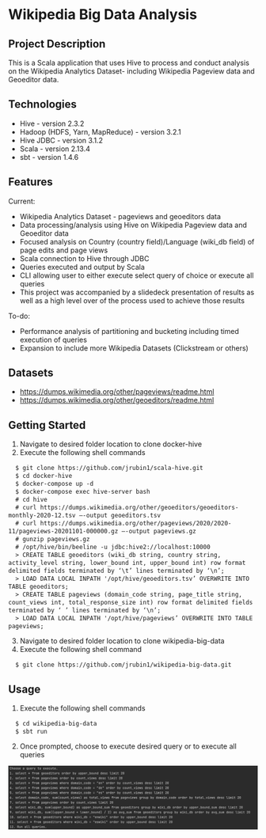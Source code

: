 # Wikipedia Big Data Analysis
## Project Description
This is a Scala application that uses Hive to process and conduct analysis on the Wikipedia Analytics Dataset- including Wikipedia Pageview data and Geoeditor data. 

## Technologies
- Hive - version 2.3.2
- Hadoop (HDFS, Yarn, MapReduce) - version 3.2.1
- Hive JDBC - version 3.1.2
- Scala - version 2.13.4
- sbt - version 1.4.6

## Features
Current:
- Wikipedia Analytics Dataset - pageviews and geoeditors data
- Data processing/analysis using Hive on Wikipedia Pageview data and Geoeditor data
- Focused analysis on Country (country field)/Language (wiki_db field) of page edits and page views
- Scala connection to Hive through JDBC
- Queries executed and output by Scala
- CLI allowing user to either execute select query of choice or execute all queries
- This project was accompanied by a slidedeck presentation of results as well as a high level over of the process used to achieve those results

To-do:
- Performance analysis of partitioning and bucketing including timed execution of queries
- Expansion to include more Wikipedia Datasets (Clickstream or others)

## Datasets
- https://dumps.wikimedia.org/other/pageviews/readme.html
- https://dumps.wikimedia.org/other/geoeditors/readme.html

## Getting Started
1. Navigate to desired folder location to clone docker-hive
2. Execute the following shell commands
```
  $ git clone https://github.com/jrubin1/scala-hive.git
  $ cd docker-hive
  $ docker-compose up -d
  $ docker-compose exec hive-server bash
  # cd hive
  # curl https://dumps.wikimedia.org/other/geoeditors/geoeditors-monthly-2020-12.tsv —-output geoeditors.tsv
  # curl https://dumps.wikimedia.org/other/pageviews/2020/2020-11/pageviews-20201101-000000.gz —-output pageviews.gz
  # gunzip pageviews.gz
  # /opt/hive/bin/beeline -u jdbc:hive2://localhost:10000
  > CREATE TABLE geoeditors (wiki_db string, country string, activity_level string, lower_bound int, upper_bound int) row format delimited fields terminated by ‘\t’ lines terminated by ‘\n’;
  > LOAD DATA LOCAL INPATH '/opt/hive/geoeditors.tsv’ OVERWRITE INTO TABLE geoeditors;
  > CREATE TABLE pageviews (domain_code string, page_title string, count_views int, total_response_size int) row format delimited fields terminated by ‘ ’ lines terminated by ‘\n’;
  > LOAD DATA LOCAL INPATH '/opt/hive/pageviews’ OVERWRITE INTO TABLE pageviews;
```
3. Navigate to desired folder location to clone wikipedia-big-data
4. Execute the following shell command
```
  $ git clone https://github.com/jrubin1/wikipedia-big-data.git
```

## Usage
1. Execute the following shell commands
```
  $ cd wikipedia-big-data
  $ sbt run
```
2. Once prompted, choose to execute desired query or to execute all queries

![Menu Image](./images/img.png)
